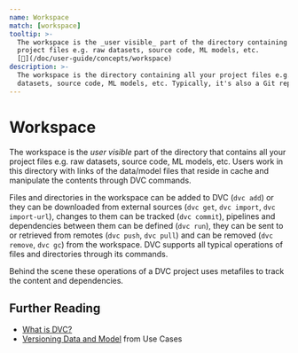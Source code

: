 ```yaml
---
name: Workspace
match: [workspace]
tooltip: >-
  The workspace is the _user visible_ part of the directory containing all your
  project files e.g. raw datasets, source code, ML models, etc.
  [📖](/doc/user-guide/concepts/workspace)
description: >-
  The workspace is the directory containing all your project files e.g. raw
  datasets, source code, ML models, etc. Typically, it's also a Git repository.
---
```


<!-- keywords: data science project architecture, machine learning project architecture, machine learning workflow, data science workflow, machine learning file system, data science file system, data science project structure, machine learning project structure, notebook version control -->

# Workspace

The workspace is the _user visible_ part of the directory that contains all your
project files e.g. raw datasets, source code, ML models, etc. Users work in this
directory with links of the data/model files that reside in <abbr>cache</abbr>
and manipulate the contents through DVC commands.

Files and directories in the workspace can be added to DVC (`dvc add`) or they
can be downloaded from external sources (`dvc get`, `dvc import`,
`dvc import-url`), changes to them can be tracked (`dvc commit`),
<abbr>pipelines</abbr> and <abbr>dependencies</abbr> between them can be defined
(`dvc run`), they can be sent to or retrieved from <abbr>remotes</abbr>
(`dvc push`, `dvc pull`) and can be removed (`dvc remove`, `dvc gc`) from the
workspace. DVC supports all typical operations of files and directories through
its commands.

Behind the scene these operations of a <abbr>DVC project</abbr> uses
<abbr>metafiles</abbr> to track the content and dependencies.

## Further Reading

- [What is DVC?](/doc/user-guide/what-is-dvc)
- [Versioning Data and Model](/doc/use-cases/versioning-data-and-model-files)
  from Use Cases
